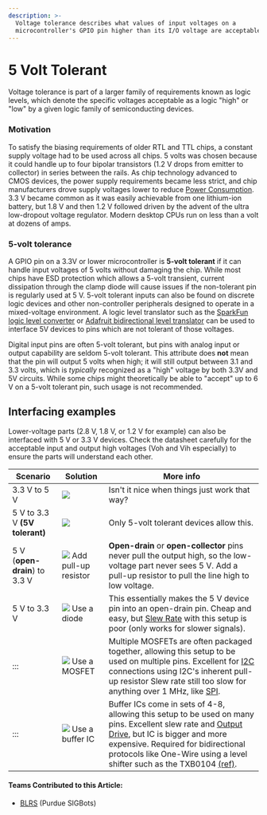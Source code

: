 ```yaml
---
description: >-
  Voltage tolerance describes what values of input voltages on a
  microcontroller's GPIO pin higher than its I/O voltage are acceptable.
---
```


# 5 Volt Tolerant

Voltage tolerance is part of a larger family of requirements known as logic levels, which denote the specific voltages acceptable as a logic "high" or "low" by a given logic family of semiconducting devices.

### Motivation

To satisfy the biasing requirements of older RTL and TTL chips, a constant supply voltage had to be used across all chips. 5 volts was chosen because it could handle up to four bipolar transistors (1.2 V drops from emitter to collector) in series between the rails. As chip technology advanced to CMOS devices, the power supply requirements became less strict, and chip manufacturers drove supply voltages lower to reduce [Power Consumption](power-consumption.md). 3.3 V became common as it was easily achievable from one lithium-ion battery, but 1.8 V and then 1.2 V followed driven by the advent of the ultra low-dropout voltage regulator. Modern desktop CPUs run on less than a volt at dozens of amps.

### 5-volt tolerance

A GPIO pin on a 3.3V or lower microcontroller is **5-volt tolerant** if it can handle input voltages of 5 volts without damaging the chip. While most chips have ESD protection which allows a 5-volt transient, current dissipation through the clamp diode will cause issues if the non-tolerant pin is regularly used at 5 V. 5-volt tolerant inputs can also be found on discrete logic devices and other non-controller peripherals designed to operate in a mixed-voltage environment. A logic level translator such as the [SparkFun logic level converter](http://www.sparkfun.com/products/8745) or [Adafruit bidirectional level translator](https://www.adafruit.com/products/395) can be used to interface 5V devices to pins which are not tolerant of those voltages.

Digital input pins are often 5-volt tolerant, but pins with analog input or output capability are seldom 5-volt tolerant. This attribute does **not** mean that the pin will output 5 volts when high; it will still output between 3.1 and 3.3 volts, which is _typically_ recognized as a "high" voltage by both 3.3V and 5V circuits. While some chips might theoretically be able to "accept" up to 6 V on a 5-volt tolerant pin, such usage is not recommended.

## Interfacing examples

Lower-voltage parts (2.8 V, 1.8 V, or 1.2 V for example) can also be interfaced with 5 V or 3.3 V devices. Check the datasheet carefully for the acceptable input and output high voltages (Voh and Vih especially) to ensure the parts will understand each other.

| Scenario                       | Solution                                                                                                                                                                                                                                                                                      | More info                                                                                                                                                                                                                                                                                                           |
| ------------------------------ | --------------------------------------------------------------------------------------------------------------------------------------------------------------------------------------------------------------------------------------------------------------------------------------------- | ------------------------------------------------------------------------------------------------------------------------------------------------------------------------------------------------------------------------------------------------------------------------------------------------------------------- |
| 3.3 V to 5 V                   | [![](https://phabricator.purduesigbots.com/file/data/wxybz2gf55yx5rk3bg7f/PHID-FILE-2oynczbhutbefrxmo7w2/vtolerance\_3v3\_5.png)](https://phabricator.purduesigbots.com/file/data/wxybz2gf55yx5rk3bg7f/PHID-FILE-2oynczbhutbefrxmo7w2/vtolerance\_3v3\_5.png)                                 | Isn't it nice when things just work that way?                                                                                                                                                                                                                                                                       |
| 5 V to 3.3 V **(5V tolerant)** | [![](https://phabricator.purduesigbots.com/file/data/f6plx772y7qxh2a3fjvh/PHID-FILE-faurfcsiuv2rtqs24lm6/vtolerance\_5\_3v3t.png)](https://phabricator.purduesigbots.com/file/data/f6plx772y7qxh2a3fjvh/PHID-FILE-faurfcsiuv2rtqs24lm6/vtolerance\_5\_3v3t.png)                               | Only 5-volt tolerant devices allow this.                                                                                                                                                                                                                                                                            |
| 5 V (**open-drain**) to 3.3 V  | [![](https://phabricator.purduesigbots.com/file/data/jr43e3kuakodyrz3fju6/PHID-FILE-tyzzuiqdbsuhduj3rzq7/vtolerance\_5od\_3v3.png)](https://phabricator.purduesigbots.com/file/data/jr43e3kuakodyrz3fju6/PHID-FILE-tyzzuiqdbsuhduj3rzq7/vtolerance\_5od\_3v3.png) Add pull-up resistor        | **Open-drain** or **open-collector** pins never pull the output high, so the low-voltage part never sees 5 V. Add a pull-up resistor to pull the line high to low voltage.                                                                                                                                          |
| 5 V to 3.3 V                   | [![](https://phabricator.purduesigbots.com/file/data/nyvadc3vmakjozatbtu7/PHID-FILE-a3angmpokqlxjiu4zhf4/vtolerance\_5\_3v3\_diode.png)](https://phabricator.purduesigbots.com/file/data/nyvadc3vmakjozatbtu7/PHID-FILE-a3angmpokqlxjiu4zhf4/vtolerance\_5\_3v3\_diode.png) Use a diode       | This essentially makes the 5 V device pin into an open-drain pin. Cheap and easy, but [Slew Rate](slew-rate.md) with this setup is poor (only works for slower signals).                                                                                                                                            |
| :::                            | [![](https://phabricator.purduesigbots.com/file/data/fxstjq4rs5xmndonpvh7/PHID-FILE-styvnnl4o4v3ppct4fq3/vtolerance\_5\_3v3\_mosfet.png)](https://phabricator.purduesigbots.com/file/data/fxstjq4rs5xmndonpvh7/PHID-FILE-styvnnl4o4v3ppct4fq3/vtolerance\_5\_3v3\_mosfet.png) Use a MOSFET    | Multiple MOSFETs are often packaged together, allowing this setup to be used on multiple pins. Excellent for [I2C](i2c.md) connections using I2C's inherent pull-up resistor Slew rate still too slow for anything over 1 MHz, like [SPI](spi.md).                                                                  |
| :::                            | [![](https://phabricator.purduesigbots.com/file/data/pj4aosr4okiurduxzput/PHID-FILE-adi5474nvheqnausytws/vtolerance\_5\_3v3\_buffer.png)](https://phabricator.purduesigbots.com/file/data/pj4aosr4okiurduxzput/PHID-FILE-adi5474nvheqnausytws/vtolerance\_5\_3v3\_buffer.png) Use a buffer IC | Buffer ICs come in sets of 4-8, allowing this setup to be used on many pins. Excellent slew rate and [Output Drive](output-drive.md), but IC is bigger and more expensive. Required for bidirectional protocols like One-Wire using a level shifter such as the TXB0104 [(ref)](http://www.ti.com/product/txb0104). |

#### Teams Contributed to this Article:

* [BLRS](https://purduesigbots.com/) (Purdue SIGBots)
